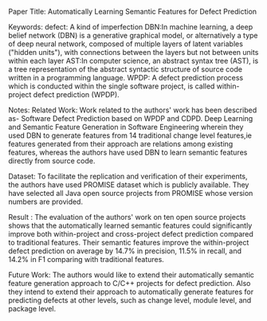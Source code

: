 Paper Title:
Automatically Learning Semantic Features for Defect Prediction

Keywords:
defect: A kind of imperfection
DBN:In machine learning, a deep belief network (DBN) is a generative graphical model, or alternatively a type of deep neural network, composed of multiple layers of latent variables ("hidden units"), with connections between the layers but not between units within each layer
AST:In computer science, an abstract syntax tree (AST), is a tree representation of the abstract syntactic structure of source code written in a programming language.
WPDP: A defect prediction process which is conducted within the  single  software  project,  is  called  within-project  defect
prediction (WPDP).

Notes:
Related Work: Work related to the authors' work has been described as-  Software Defect Prediction based on WPDP and CDPD. Deep Learning and Semantic Feature Generation in Software Engineering wherein they used DBN to generate features from 14 traditional change level features,ie features generated from their approach are relations among existing features, whereas the authors have used DBN to learn semantic features directly from source code.

Dataset: To facilitate the replication and verification of their experiments, the authors have used PROMISE dataset which is publicly available. They have selected all Java open source projects from PROMISE whose version numbers are provided.

Result : The evaluation of the authors' work on ten open source projects shows that the automatically learned semantic features could significantly improve both within-project and cross-project defect prediction compared to traditional features. Their semantic
features improve the within-project defect prediction on average by 14.7% in precision, 11.5% in recall, and 14.2% in F1 comparing with traditional features. 

Future Work: The authors would like to extend their automatically semantic feature generation approach to C/C++ projects for defect prediction. Also they intend to extend their approach to automatically generate features for predicting defects at other levels, such as change level, module level, and package level.


